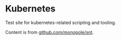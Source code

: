 # Kubernetes

Test site for kubernetes-related scripting and tooling.

Content is from [github.com/monopole/snt](http://github.com/monopole/snt).
